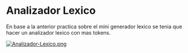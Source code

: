 
  # Analizador Lexico #
  
  En base a la anterior practica sobre el mini generador lexico se tenia que hacer un analizador lexico con mas tokens.

[![Analizador-Lexico.png](https://i.postimg.cc/KjxQnJHH/Analizador-Lexico.png)](https://postimg.cc/gXtvpqdV)
